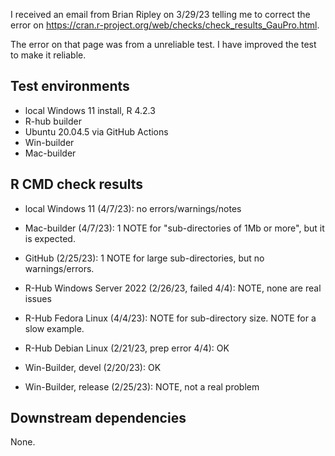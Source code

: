 I received an email from Brian
Ripley on 3/29/23 telling me to correct the error on 
https://cran.r-project.org/web/checks/check_results_GauPro.html.

The error on that page was from a unreliable test. I have improved the test to
make it reliable.

## Test environments
* local Windows 11 install, R 4.2.3
* R-hub builder
* Ubuntu 20.04.5 via GitHub Actions
* Win-builder
* Mac-builder

## R CMD check results

* local Windows 11 (4/7/23): no errors/warnings/notes

* Mac-builder (4/7/23): 1 NOTE for "sub-directories of 1Mb or more", but it is expected.

* GitHub  (2/25/23): 1 NOTE for large sub-directories, but no
warnings/errors.

* R-Hub Windows Server 2022 (2/26/23, failed 4/4): NOTE, none are real issues

* R-Hub Fedora Linux (4/4/23): NOTE for sub-directory size. NOTE for a slow example.

* R-Hub Debian Linux (2/21/23, prep error 4/4): OK

* Win-Builder, devel (2/20/23): OK

* Win-Builder, release (2/25/23): NOTE, not a real problem

## Downstream dependencies

None.
